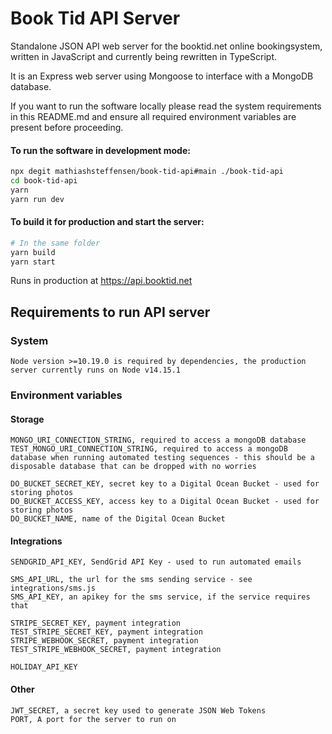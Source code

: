 # Book Tid API Server
Standalone JSON API web server for the booktid.net online bookingsystem, written in JavaScript and currently being rewritten in TypeScript.

It is an Express web server using Mongoose to interface with a MongoDB database.

If you want to run the software locally please read the system requirements in this README.md and ensure all required environment variables are present before proceeding.

#### To run the software in development mode:
```bash
npx degit mathiashsteffensen/book-tid-api#main ./book-tid-api
cd book-tid-api
yarn
yarn run dev
```

#### To build it for production and start the server:
```bash
# In the same folder
yarn build
yarn start
```

Runs in production at https://api.booktid.net

## Requirements to run API server

### System
    Node version >=10.19.0 is required by dependencies, the production server currently runs on Node v14.15.1

### Environment variables

#### Storage
    MONGO_URI_CONNECTION_STRING, required to access a mongoDB database
    TEST_MONGO_URI_CONNECTION_STRING, required to access a mongoDB database when running automated testing sequences - this should be a disposable database that can be dropped with no worries

    DO_BUCKET_SECRET_KEY, secret key to a Digital Ocean Bucket - used for storing photos
    DO_BUCKET_ACCESS_KEY, access key to a Digital Ocean Bucket - used for storing photos
    DO_BUCKET_NAME, name of the Digital Ocean Bucket

    

#### Integrations
    SENDGRID_API_KEY, SendGrid API Key - used to run automated emails

    SMS_API_URL, the url for the sms sending service - see integrations/sms.js
    SMS_API_KEY, an apikey for the sms service, if the service requires that

    STRIPE_SECRET_KEY, payment integration
    TEST_STRIPE_SECRET_KEY, payment integration
    STRIPE_WEBHOOK_SECRET, payment integration
    TEST_STRIPE_WEBHOOK_SECRET, payment integration

    HOLIDAY_API_KEY

#### Other
    JWT_SECRET, a secret key used to generate JSON Web Tokens
    PORT, A port for the server to run on


    
